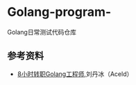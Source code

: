 # Golang-program-
Golang日常测试代码仓库


## 参考资料
- [8小时转职Golang工程师](https://www.yuque.com/aceld/mo95lb/dsk886),刘丹冰（Aceld）